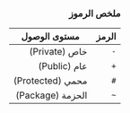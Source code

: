 <div dir="rtl">

### ملخص الرموز

| الرمز | مستوى الوصول     |
|-------|------------------|
| `-`   | خاص (Private)    |
| `+`   | عام (Public)     |
| `#`   | محمي (Protected) |
| `~`   | الحزمة (Package) |

</div>